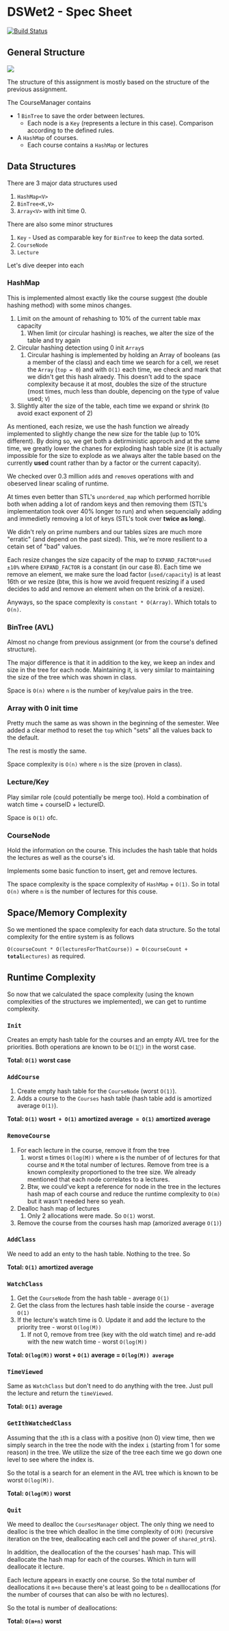 # DSWet2 - Spec Sheet
[![Build Status](https://travis-ci.com/TechnionDev/DSWet2.svg?token=yky5FpFq16PBqRk8YYsp&branch=main)](https://travis-ci.com/TechnionDev/DSWet2)

## General Structure

![](/Users/gtelem/pgit/DSWet2/diagram.png)

The structure of this assignment is mostly based on the structure of the previous assignment.

The CourseManager contains

* 1 `BinTree` to save the order between lectures.
  * Each node is a `Key` (represents a lecture in this case). Comparison according to the defined rules.
* A `HashMap` of courses.
  * Each course contains a `HashMap` or lectures

## Data Structures

There are 3 major data structures used

1. `HashMap<V>`
2. `BinTree<K,V>`
3. `Array<V>` with init time 0.

There are also some minor structures

1. `Key` - Used as comparable key for `BinTree` to keep the data sorted.
2. `CourseNode`
3. `Lecture`

Let's dive deeper into each

### HashMap

This is implemented almost exactly like the course suggest (the double hashing method) with some minos changes.

1. Limit on the amount of rehashing to 10% of the current table max capacity
   1. When limit (or circular hashing) is reaches, we alter the size of the table and try again
2. Circular hashing detection using 0 init `Array`s
   1. Circular hashing is implemented by holding an Array of booleans (as a member of the class) and each time we search for a cell, we reset the `Array` (`top = 0`) and with `O(1)` each time, we check and mark that we didn't get this hash alraedy. This doesn't add to the space complexity because it at most, doubles the size of the structure (most times, much less than double, depencing on the type of value used; `V`)
3. Slightly alter the size of the table, each time we expand or shrink (to avoid exact exponent of 2)

As mentioned, each resize, we use the hash function we already implemented to slightly change the new size for the table (up to 10% different). By doing so, we get both a detirministic approch and at the same time, we greatly lower the chanes for exploding hash table size (it is actually impossible for the size to explode as we always alter the table based on the currently **used** count rather than by a factor or the current capacity).

We checked over 0.3 million `add`s and `remove`s operations with and obeserved linear scaling of runtime.

At times even better than STL's `unordered_map` which performed horrible both when adding a lot of random keys and then removing them (STL's implementation took over 40% longer to run) and when sequencially adding and immedietly removing a lot of keys (STL's took over **twice as long**).

We didn't rely on prime numbers and our tables sizes are much more "erratic" (and depend on the past sized). This, we're more resilient to a cetain set of "bad" values.

Each resize changes the size capacity of the map to `EXPAND_FACTOR*used ±10%` where `EXPAND_FACTOR` is a constant (in our case 8). Each time we remove an element, we make sure the load factor (`used/capacity`) is at least 16th or we resize (btw, this is how we avoid frequent resizing if a used decides to add and remove an element when on the brink of a resize).

Anyways, so the space complexity is  `constant * O(Array)`. Which totals to `O(n)`.

### BinTree (AVL)

Almost no change from previous assignment (or from the course's defined structure).

The major difference is that it in addition to the key, we keep an index and size in the tree for each node. Maintaining it, is very similar to maintaining the size of the tree which was shown in class.

Space is `O(n)` where `n` is the number of key/value pairs in the tree.

### Array with 0 init time

Pretty much the same as was shown in the beginning of the semester. Wee added a clear method to reset the `top` which "sets" all the values back to the default.

The rest is mostly the same.

Space complexity is `O(n)` where `n` is the size (proven in class).

### Lecture/Key

Play similar role (could potentially be merge too). Hold a combination of watch time + courseID + lectureID.

Space is `O(1)` ofc.

### CourseNode

Hold the information on the course. This includes the hash table that holds the lectures as well as the course's id.

Implements some basic function to insert, get and remove lectures.

The space complexity is the space complexity of `HashMap` + `O(1)`. So in total `O(n)` where `n` is the number of lectures for this couse.

## Space/Memory Complexity

So we mentioned the space complexity for each data structure. So the total complexity for the entire system is as follows

`O(courseCount * O(lecturesForThatCourse)) = O(courseCount + `**`total`**`Lectures)` as required.

## Runtime Complexity

So now that we calculated the space complexity (using the known complexities of the structures we implemented), we can get to runtime complexity.

### `Init`

Creates an empty hash table for the courses and an empty AVL tree for the priorities. Both operations are known to be `O(1)` in the worst case.

**Total: `O(1)` worst case**

### `AddCourse`

1. Create empty hash table for the `CourseNode` (worst `O(1)`).
2. Adds a course to the `Courses` hash table (hash table add is amortized average `O(1)`).

**Total: `O(1)` wosrt` + O(1)` amortized average` = O(1)` amortized average**

### `RemoveCourse`

1. For each lecture in the course, remove it from the tree
   1. worst `m` times `O(log(M))` where `m` is the number of of lectures for that course and `M` the total number of lectures. Remove from tree is a known complexity proportioned to the tree size. We already mentioned that each node correlates to a lectures.
   2. Btw, we could've kept a reference for node in the tree in the lectures hash map of each course and reduce the runtime complexity to `O(m)` but it wasn't needed here so yeah.
2. Dealloc hash map of lectures
   1. Only 2 allocations were made. So `O(1)` worst.
3. Remove the course from the courses hash map (amorized average `O(1)`)

### `AddClass`

We need to add an enty to the hash table. Nothing to the tree. So 

**Total: `O(1)` amortized average**

### `WatchClass`

1. Get the `CourseNode` from the hash table - average `O(1)`
2. Get the class from the lectures hash table inside the course - average `O(1)`
3. If the lecture's watch time is 0. Update it and add the lecture to the priority tree - worst `O(log(M))`
   1. If not 0, remove from tree (key with the old watch time) and re-add with the new watch time - worst `O(log(M))`

**Total: `O(log(M))` worst + `O(1)` average = `O(log(M)) average`**

### `TimeViewed`

Same as `WatchClass` but don't need to do anything with the tree. Just pull the lecture and return the `timeViewed`.

**Total:  `O(1)` average**

### `GetIthWatchedClass`

Assuming that the `i`th is a class with a positive (non 0) view time, then we simply search in the tree the node with the index `i` (starting from 1 for some reason) in the tree. We utilize the size of the tree each time we go down one level to see where the index is.

So the total is a search for an element in the AVL tree which is known to be worst `O(log(M))`.

**Total:  `O(log(M))` worst**

### `Quit`

We meed to dealloc the `CoursesManager` object. The only thing we need to dealloc is the tree which dealloc in the time complexity of `O(M)` (recursive iteration on the tree, deallocating each cell and the power of `shared_ptr`s).

In addition, the deallocation of the the courses' hash map. This will deallocate the hash map for each of the courses. Which in turn will deallocate it lecture.

Each lecture appears in exactly one course. So the total number of deallocations it `m+n` because there's at least going to be `n` dealllocations (for the number of courses that can also be with no lectures).

So the total is number of deallocations:

**Total:  `O(m+n)` worst**

